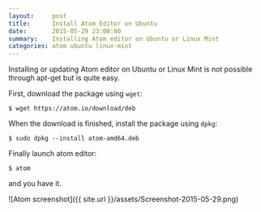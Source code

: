 ```yaml
---
layout:     post
title:      Install Atom Editor on Ubuntu
date:       2015-05-29 23:00:00
summary:    Installing Atom editor on Ubuntu or Linux Mint
categories: atom ubuntu linux-mint
---
```


Installing or updating Atom editor on Ubuntu or Linux Mint is not possible
through apt-get but is quite easy.

First, download the package using `wget`:

```
$ wget https://atom.io/download/deb
```

When the download is finished, install the package using `dpkg`:
```
$ sudo dpkg --install atom-amd64.deb
```

Finally launch atom editor:

```
$ atom
```

and you have it.

![Atom screenshot]({{ site.url }}/assets/Screenshot-2015-05-29.png)
